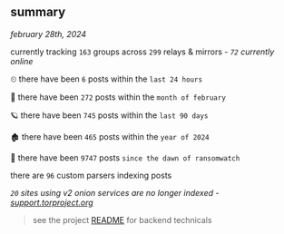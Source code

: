 
## summary
_february 28th, 2024_

currently tracking `163` groups across `299` relays & mirrors - _`72` currently online_

⏲ there have been `6` posts within the `last 24 hours`

🦈 there have been `272` posts within the `month of february`

🪐 there have been `745` posts within the `last 90 days`

🏚 there have been `465` posts within the `year of 2024`

🦕 there have been `9747` posts `since the dawn of ransomwatch`

there are `96` custom parsers indexing posts

_`20` sites using v2 onion services are no longer indexed - [support.torproject.org](https://support.torproject.org/onionservices/v2-deprecation/)_

> see the project [README](https://github.com/joshhighet/ransomwatch#ransomwatch--) for backend technicals
